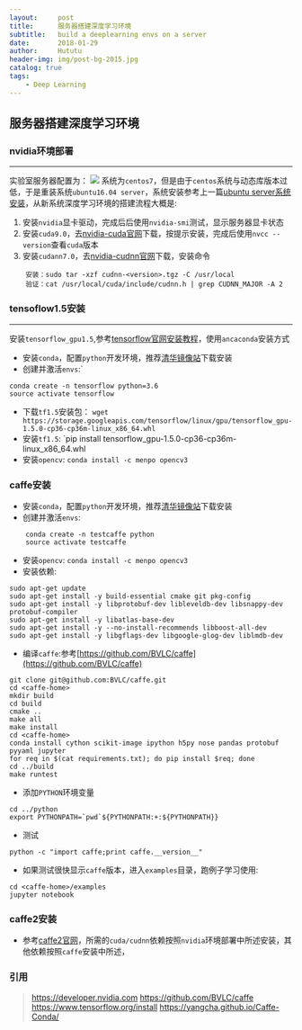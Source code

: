 ```yaml
---
layout:     post
title:      服务器搭建深度学习环境
subtitle:   build a deeplearning envs on a server
date:       2018-01-29
author:     Hututu
header-img: img/post-bg-2015.jpg
catalog: true
tags:
    - Deep Learning
---
```

## 服务器搭建深度学习环境

### nvidia环境部署
- - -
实验室服务器配置为：
![](http://ww1.sinaimg.cn/large/8833244fly1fnxplrhrdtj20i105xgmb.jpg)
系统为`centos7`，但是由于`centos`系统与动态库版本过低，于是重装系统`ubuntu16.04 server`，系统安装参考上一篇[ubuntu server系统安装]()，从新系统深度学习环境的搭建流程大概是:
1. 安装`nvidia`显卡驱动，完成后后使用`nvidia-smi`测试，显示服务器显卡状态
2. 安装`cuda9.0`，去[nvidia-cuda官网](https://developer.nvidia.com/cuda-release-candidate-download)下载，按提示安装，完成后使用`nvcc --version`查看`cuda`版本
3. 安装`cudann7.0`，去[nvidia-cudnn官网](https://developer.nvidia.com/rdp/cudnn-download)下载，安装命令
```
	安装：sudo tar -xzf cudnn-<version>.tgz -C /usr/local
	验证：cat /usr/local/cuda/include/cudnn.h | grep CUDNN_MAJOR -A 2  
```
### tensoflow1.5安装
- - -
安装`tensorflow_gpu1.5`,参考[tensorflow官网安装教程](https://www.tensorflow.org/install/install_linux#the_url_of_the_tensorflow_python_package)，使用`ancaconda`安装方式
* 安装`conda`，配置`python`开发环境，推荐[清华镜像站](https://mirrors.tuna.tsinghua.edu.cn/help/anaconda/)下载安装
* 创建并激活`envs`:`
```
conda create -n tensorflow python=3.6
source activate tensorflow
```
* 下载`tf1.5`安装包： `wget https://storage.googleapis.com/tensorflow/linux/gpu/tensorflow_gpu-1.5.0-cp36-cp36m-linux_x86_64.whl`
* 安装`tf1.5`: `pip install tensorflow_gpu-1.5.0-cp36-cp36m-linux_x86_64.whl
* 安装`opencv`: `conda install -c menpo opencv3`

### caffe安装
* 安装`conda`，配置`python`开发环境，推荐[清华镜像站](https://mirrors.tuna.tsinghua.edu.cn/help/anaconda/)下载安装
* 创建并激活`envs`:
```
	conda create -n testcaffe python
	source activate testcaffe
```
* 安装`opencv`: `conda install -c menpo opencv3
`
* 安装依赖:
```
sudo apt-get update
sudo apt-get install -y build-essential cmake git pkg-config
sudo apt-get install -y libprotobuf-dev libleveldb-dev libsnappy-dev protobuf-compiler
sudo apt-get install -y libatlas-base-dev 
sudo apt-get install -y --no-install-recommends libboost-all-dev
sudo apt-get install -y libgflags-dev libgoogle-glog-dev liblmdb-dev
```
* 编译`caffe`:参考[https://github.com/BVLC/caffe](https://github.com/BVLC/caffe)
```
git clone git@github.com:BVLC/caffe.git
cd <caffe-home>
mkdir build
cd build
cmake ..
make all
make install
cd <caffe-home>
conda install cython scikit-image ipython h5py nose pandas protobuf pyyaml jupyter
for req in $(cat requirements.txt); do pip install $req; done
cd ../build
make runtest
```
* 添加`PYTHON`环境变量
```
cd ../python
export PYTHONPATH=`pwd`${PYTHONPATH:+:${PYTHONPATH}}
```
* 测试
```
python -c "import caffe;print caffe.__version__"
```
* 如果测试很快显示`caffe`版本，进入`examples`目录，跑例子学习使用:
```
cd <caffe-home>/examples
jupyter notebook
```

### caffe2安装
* 参考[caffe2官网](https://caffe2.ai/docs/getting-started.html?platform=ubuntu&configuration=compile)，所需的`cuda/cudnn`依赖按照`nvidia`环境部署中所述安装，其他依赖按照`caffe`安装中所述，

### 引用
> https://developer.nvidia.com
> https://github.com/BVLC/caffe
> https://www.tensorflow.org/install
> https://yangcha.github.io/Caffe-Conda/

